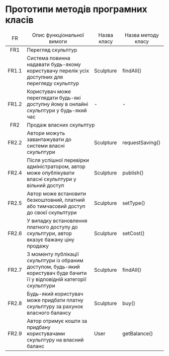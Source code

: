 # Прототипи методів програмних класів

<table>
    <thead align="center">
        <tr>
            <td>FR</td>
            <td>Опис функціональної вимоги</td>
            <td>Назва класу</td>
            <td>Назва методу класу</td>
        </tr>
    </thead>
    <tbody>
        <tr>
            <td align="center">FR1</td>
            <td colspan="3">Перегляд скульптур</td>
        </tr>
        <tr>
            <td align="center">FR1.1</td>
            <td>Система повинна надавати будь-якому користувачу перелік усіх доступних для перегляду скульптур</td>
            <td>Sculpture</td><td>findAll()</td>
        </tr>
        <tr>
            <td align="center">FR1.2</td>
            <td>Користувач може переглядати будь-які доступну йому в онлайні скульптури у будь-який час</td>
            <td>-</td><td>-</td>
        </tr>
        <tr>
            <td align="center">FR2</td>
            <td colspan="3">Продаж власних скульптур</td>
        </tr>
        <tr>
            <td align="center">FR2.2</td>
            <td>Автори можуть завантажувати до системи власні скульптури</td>
            <td>Sculpture</td><td>requestSaving()</td>
        </tr>
        <tr>
            <td align="center">FR2.4</td>
            <td>Після успішної перевірки адміністратором, автор може опублікувати власні скульптури у вільний доступ</td>
            <td>Sculpture</td><td>publish()</td>
        </tr>
        <tr>
            <td align="center">FR2.5</td>
            <td>Автор може встановити безкоштовний, платний або тимчасовий доступ до своєї скульптури</td>
            <td>Sculpture</td><td>setType()</td>
        </tr>
        <tr>
            <td align="center">FR2.6</td>
            <td>У випадку встановлення платного доступу до скульптури, автор вказує бажану ціну продажу</td>
            <td>Sculpture</td><td>setCost()</td>
        </tr>
        <tr>
            <td align="center">FR2.7</td>
            <td>З моменту публікації скульптури із обраним доступом, будь-який користувач буде бачити її у відповідній категорії скульптури</td>
            <td>Sculpture</td><td>findAll()</td>
        </tr>
        <tr>
            <td align="center">FR2.8</td>
            <td>Будь-який користувач може придбати платну скульптуру за рахунок власного балансу</td>
            <td>Sculpture</td><td>buy()</td>
        </tr>
        <tr>
            <td align="center">FR2.9</td>
            <td>Автор отримує кошти за придбану користувачами скульптуру на власний баланс</td>
            <td>User</td><td>getBalance()</td>
        </tr>
    </tbody>
</table>
